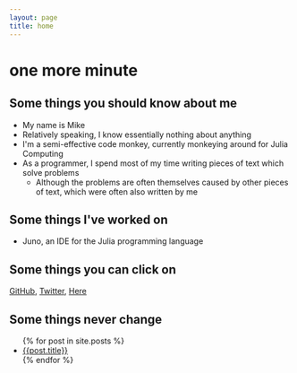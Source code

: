 ```yaml
---
layout: page
title: home
---
```


# one more minute

## Some things you should know about me

* My name is Mike
* Relatively speaking, I know essentially nothing about anything
* I'm a semi-effective code monkey, currently monkeying around for Julia Computing
* As a programmer, I spend most of my time writing pieces of text which solve problems
  * Although the problems are often themselves caused by other pieces of text, which were often also written by me

## Some things I've worked on

* Juno, an IDE for the Julia programming language

## Some things you can click on

[GitHub](https://github.com/one-more-minute), [Twitter](https://twitter.com/one_more_minute), [Here](https://one-more-minute.github.io)

## Some things never change

<ul>
{% for post in site.posts %}
<li>
  <a href="{{post.url}}">{{post.title}}</a>
</li>
{% endfor %}
</ul>
